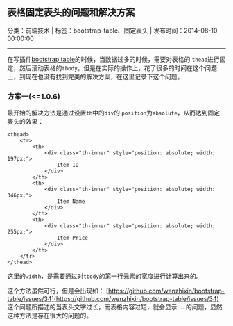 ## 表格固定表头的问题和解决方案

分类：前端技术 | 标签：bootstrap-table、固定表头 | 发布时间：2014-08-10 00:00:00
___

在写插件[bootstrap table](https://github.com/wenzhixin/bootstrap-table)的时候，当数据过多的时候，需要对表格的 ```thead```进行固定，然后滚动表格的```tbody```。但是在实际的操作上，花了很多的时间在这个问题上，到现在也没有找到完美的解决方案，在这里记录下这个问题。

### 方案一(<=1.0.6)

最开始的解决方法是通过设置```th```中的```div```的 ```position```为```absolute```，从而达到固定表头的效果：

```
<thead>
    <tr>
        <th>
            <div class="th-inner" style="position: absolute; width: 197px;">
                Item ID
            </div>
        </th>
        <th>
            <div class="th-inner" style="position: absolute; width: 346px;">
                Item Name
            </div>
        </th>
        <th>
            <div class="th-inner" style="position: absolute; width: 255px;">
                Item Price
            </div>
        </th>
    </tr>
</thead>
```

这里的```width```，是需要通过对```tbody```的第一行元素的宽度进行计算出来的。

这个方法虽然可行，但是会出现如：
[https://github.com/wenzhixin/bootstrap-table/issues/34](https://github.com/wenzhixin/bootstrap-table/issues/34) 这个问题所描述的当表头文字过长，而表格内容过短，就会显示 ... 的问题，显然这种方法是存在很大的问题的。